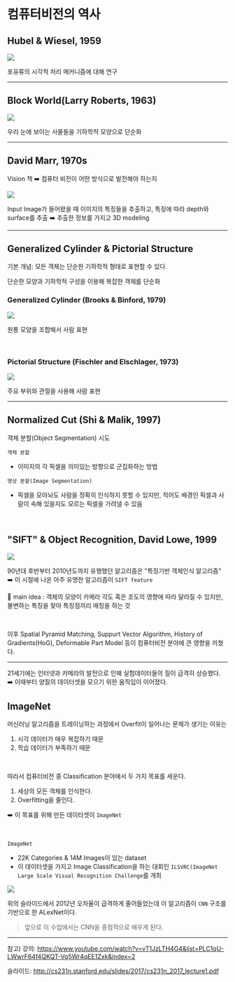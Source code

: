 # 컴퓨터비전의 역사

## Hubel & Wiesel, 1959

![](https://images.velog.io/images/bbirong/post/09c27a3b-3643-4cc7-aaf2-5ead9c0ad323/image.png)

포유류의 시각적 처리 메커니즘에 대해 연구

---

## Block World(Larry Roberts, 1963)

![](https://images.velog.io/images/bbirong/post/739ff8b1-4125-495a-b29d-064f68342dd1/image.png)

우리 눈에 보이는 사물들을 기하학적 모양으로 단순화 

---

## David Marr, 1970s

Vision 책 ➡️ 컴퓨터 비전이 어떤 방식으로 발전해야 하는지

![](https://images.velog.io/images/bbirong/post/ac5c61c5-a7de-40ee-9be0-83314b16454f/image.png)

Input Image가 들어왔을 때 이미지의 특징들을 추출하고, 특징에 따라 depth와 surface를 추출 ➡️ 추출한 정보를 가지고 3D modeling

---

## Generalized Cylinder & Pictorial Structure

기본 개념: 모든 객체는 단순한 기하학적 형태로 표현할 수 있다.

단순한 모양과 기하학적 구성을 이용해 복잡한 객체를 단순화

### Generalized Cylinder (Brooks & Binford, 1979)

![](https://images.velog.io/images/bbirong/post/aba04f79-12c5-4837-bc5b-fb9ed14a5d54/image.png)

원통 모양을 조합해서 사람 표현

<br>

### Pictorial Structure (Fischler and Elschlager, 1973)

![](https://images.velog.io/images/bbirong/post/f15892fd-2692-4565-911f-98439e8c2851/image.png)

주요 부위와 관절을 사용해 사람 표현

---

## Normalized Cut (Shi & Malik, 1997)


객체 분할(Object Segmentation) 시도

`객체 분할`
- 이미지의 각 픽셀을 의미있는 방향으로 군집화하는 방법

`영상 분할(Image Segmentation)`
- 픽셀을 모아놔도 사람을 정확히 인식하지 못할 수 있지만, 적어도 배경인 픽셀과 사람이 속해 있을지도 모르는 픽셀을 가려낼 수 있음

<br>

## "SIFT" & Object Recognition, David Lowe, 1999

![](https://images.velog.io/images/bbirong/post/2c6e9f87-5a26-4577-b4ac-ba9f6d258907/image.png)

90년대 후반부터 2010년도까지 유행했던 알고리즘은 "특징기반 객체인식 알고리즘" 
➡️ 이 시절에 나온 아주 유명한 알고리즘이 `SIFT feature`

📌 main idea
: 객체의 모양이 카메라 각도 혹은 조도의 영향에 따라 달라질 수 있지만, 불변하는 특징을 찾아 특징점끼리 매칭을 하는 것

<br>

이후 Spatial Pyramid Matching, Suppurt Vector Algorithm, History of Gradients(HoG), Deformable Part Model 등이 컴퓨터비전 분야에 큰 영향을 끼쳤다.


---

21세기에는 인터넷과 카메라의 발전으로 인해 실험데이터들의 질이 급격히 상승했다.
➡️ 이때부터 양질의 데이터셋을 모으기 위한 움직임이 이어졌다.


## ImageNet

머신러닝 알고리즘을 트레이닝하는 과정에서 Overfit이 일어나는 문제가 생기는 이유는

1. 시각 데이터가 매우 복잡하기 때문
2. 학습 데이터가 부족하기 때문

<br>

따라서 컴퓨터비전 중 Classification 분야에서 두 가지 목표를 세운다.

1. 세상의 모든 객체를 인식한다.
2. Overfitting을 줄인다.

➡️ 이 목표를 위해 만든 데이터셋이 `ImageNet`

<br>

`ImageNet`
- 22K Categories & 14M Images이 있는 dataset
- 이 데이터셋을 가지고 Image Classification을 하는 대회인 `ILSVRC(ImageNet Large Scale Visual Recognition Challenge`를 개최

![](https://images.velog.io/images/bbirong/post/4819dff7-478c-483d-b621-d5a2d60e70a8/image.png)

위의 슬라이드에서 2012년 오차율이 급격하게 줄어들었는데 이 알고리즘이 `CNN` 구조를 기반으로 한 ALexNet이다.

> 앞으로 이 수업에서는 CNN을 중점적으로 배우게 된다.

---

참고)
강의: https://www.youtube.com/watch?v=vT1JzLTH4G4&list=PLC1qU-LWwrF64f4QKQT-Vg5Wr4qEE1Zxk&index=2

슬라이드: http://cs231n.stanford.edu/slides/2017/cs231n_2017_lecture1.pdf

